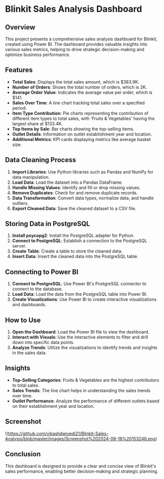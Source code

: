 # Blinkit Sales Analysis Dashboard

## Overview
This project presents a comprehensive sales analysis dashboard for Blinkit, created using Power BI. The dashboard provides valuable insights into various sales metrics, helping to drive strategic decision-making and optimize business performance.

## Features
- **Total Sales**: Displays the total sales amount, which is $383.9K.
- **Number of Orders**: Shows the total number of orders, which is 2K.
- **Average Order Value**: Indicates the average value per order, which is $141.
- **Sales Over Time**: A line chart tracking total sales over a specified period.
- **Item Type Contribution**: Pie charts representing the contribution of different item types to total sales, with 'Fruits & Vegetables' having the largest share at $133.4K.
- **Top Items by Sale**: Bar charts showing the top-selling items.
- **Outlet Details**: Information on outlet establishment year and location.
- **Additional Metrics**: KPI cards displaying metrics like average basket size.

## Data Cleaning Process
1. **Import Libraries**: Use Python libraries such as Pandas and NumPy for data manipulation.
2. **Load Data**: Load the dataset into a Pandas DataFrame.
3. **Handle Missing Values**: Identify and fill or drop missing values.
4. **Remove Duplicates**: Check for and remove duplicate records.
5. **Data Transformation**: Convert data types, normalize data, and handle outliers.
6. **Export Cleaned Data**: Save the cleaned dataset to a CSV file.

## Storing Data in PostgreSQL
1. **Install psycopg2**: Install the PostgreSQL adapter for Python.
2. **Connect to PostgreSQL**: Establish a connection to the PostgreSQL server.
3. **Create Table**: Create a table to store the cleaned data.
4. **Insert Data**: Insert the cleaned data into the PostgreSQL table.

## Connecting to Power BI
1. **Connect to PostgreSQL**: Use Power BI's PostgreSQL connector to connect to the database.
2. **Load Data**: Load the data from the PostgreSQL table into Power BI.
3. **Create Visualizations**: Use Power BI to create interactive visualizations and dashboards.

## How to Use
1. **Open the Dashboard**: Load the Power BI file to view the dashboard.
2. **Interact with Visuals**: Use the interactive elements to filter and drill down into specific data points.
3. **Analyze Trends**: Utilize the visualizations to identify trends and insights in the sales data.

## Insights
- **Top-Selling Categories**: Fruits & Vegetables are the highest contributors to total sales.
- **Sales Trends**: The line chart helps in understanding the sales trends over time.
- **Outlet Performance**: Analyze the performance of different outlets based on their establishment year and location.

## Screenshot
!(https://github.com/vikashdwivedi21/Blinkit-Sales-Analysis/blob/master/images/Screenshot%202024-08-18%20153246.png)

## Conclusion
This dashboard is designed to provide a clear and concise view of Blinkit's sales performance, enabling better decision-making and strategic planning.
